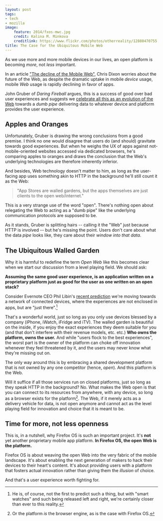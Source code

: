 ```yaml
---
layout: post
tags:
- tech
- mozilla
image:
    feature: 2014/fxos-mwc.jpg
    credit: Kalina M. Minkova
    creditlink: https://www.flickr.com/photos/otherreality/12880470755
title: The Case for the Ubiquitous Mobile Web
---
```


As we use more and more mobile devices in our lives, an open platform is becoming *more*, not *less* important.

In an article ["The decline of the Mobile Web"](http://cdixon.org/2014/04/07/the-decline-of-the-mobile-web/), Chris Dixon worries about the future of the Web, as despite the dramatic uptake in mobile *device* usage, mobile *Web* usage is rapidly declining in favor of apps.

John Gruber of *Daring Fireball* argues, this is a success of good over bad user experiences and suggests we [celebrate all this as an evolution of the Web](http://daringfireball.net/2014/04/rethinking_what_we_mean_by_mobile_web) towards a *dumb pipe* delivering data to whatever device and platform provides the user experience.

## Apples and Oranges

Unfortunately, Gruber is drawing the wrong conclusions from a good premise. I think no one would disagree that users do (and should) gravitate towards good experiences. But when he weighs the UX of apps against not-mobile-oriented websites accessed via dedicated browsers, he's comparing apples to oranges and draws the conclusion that the Web's underlying technologies are therefore inherently inferior.

And besides, Web technology doesn't matter to him, as long as the user-facing app uses something akin to HTTP in the background he'll still count it as the Web:

> "App Stores are walled gardens, but the apps themselves are just clients to the open web/internet."

This is a very strange use of the word "open". There's nothing open about relegating the Web to acting as a "dumb pipe" like the underlying communication protocols are supposed to be.

As it stands, Gruber is splitting hairs -- calling it the "Web" just because HTTP is involved -- but he's missing the point. Users don't care about what the data *pipe* looks like, they care about their *window into that data*.

## The Ubiquitous Walled Garden

Why it is harmful to redefine the term *Open Web* like this becomes clear when we start our discussion from a level playing field. We should ask:

**Assuming the same good user experience, is an application written on a proprietary platform just as good for the user as one written on an open stack?**

Consider Evernote CEO Phil Libin's [recent prediction](http://tech.fortune.cnn.com/2014/04/10/evernote-ceo-apps-will-become-obsolete/) we're moving towards a network of connected devices, where the experiences are not enclosed in apps, but are "just there".[^predict]

[^predict]: He is, of course, not the first to predict such a thing, but with "smart watches" and such being released left and right, we're certainly closer than ever to this reality.

That's a wonderful world, just so long as you only use devices blessed by a company (iPhone, iWatch, iFridge and iTV). The walled garden is beautiful on the inside, if you enjoy the exact experiences they deem suitable for you (and that don't interfere with their revenue models, etc. etc.) **Who owns the platform, owns the user.** And while "users flock to the best experiences", the worst part is the owner of the platform can choke off innovation whenever they feel threatened by it, and the users may never know what they're missing out on.

The only way around this is by embracing a shared development platform that is not owned by any one competitor (hence, *open*). And this platform is the Web.

Will it suffice if all those services run on closed platforms, just so long as they speak HTTP in the background? No. What makes the Web open is that you can connect to its resources from anywhere, with any device, so long as a browser exists for the platform[^browser]. The Web, if it merely acts as a delivery vehicle for data, is not open anymore and cannot act as the level playing field for innovation and choice that it is meant to be.

[^browser]: Or the platform *is* the browser engine, as is the case with Firefox OS.

## Time for more, not less openness
This is, in a nutshell, why Firefox OS is such an important project. It's **not** yet another proprietary mobile app platform. **In Firefox OS, the open Web is the platform.**

Firefox OS is about weaving the open Web into the very fabric of the mobile landscape. It's about enabling the next generation of makers to hack their devices to their heart's content. It's about providing users with a platform that fosters actual innovation rather than giving them the *illusion* of choice.

And that's a user experience worth fighting for.
